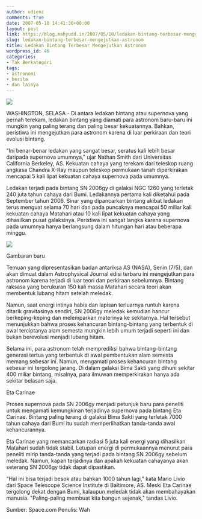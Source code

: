 ```yaml
---
author: udienz
comments: true
date: 2007-05-10 14:41:30+00:00
layout: post
link: https://blog.mahyudd.in/2007/05/10/ledakan-bintang-terbesar-mengejutkan-astronom.html
slug: ledakan-bintang-terbesar-mengejutkan-astronom
title: Ledakan Bintang Terbesar Mengejutkan Astronom
wordpress_id: 46
categories:
- Tak Berkategori
tags:
- astronomi
- berita
- dan lainya
---
```


![](http://a52.g.akamaitech.net/f/52/827/1d/www.space.com/images/sn2006gy_main_01.jpg)

WASHINGTON, SELASA - Di antara ledakan bintang atau supernova yang pernah terekam, ledakan bintang yang diamati para astronom baru-baru ini mungkin yang paling terang dan paling besar kekuatannya. Bahkan, peristiwa ini mengejutkan para astronom karena di luar perkiraan dan teori evolusi bintang.

<!-- more -->

"Ini benar-benar ledakan yang sangat besar, seratus kali lebih besar daripada supernova umumnya," ujar Nathan Smith dari Universitas California Berkeley, AS. Kekuatan cahaya yang terekam dari teleskop ruang angkasa Chandra X-Ray maupun teleskop permukaan tanah diperkirakan mencapai 5 kali lipat kekuatan cahaya supernova pada umumnya.

Ledakan terjadi pada bintang SN 2006gy di galaksi NGC 1260 yang terletak 240 juta tahun cahaya dari Bumi. Ledakannya pertama kali diketahui pada September tahun 2006. Sinar yang dipancarkan bintang akibat ledakan terus menguat selama 70 hari dan pada puncaknya mencapai 50 miliar kali kekuatan cahaya Matahari atau 10 kali lipat kekuatan cahaya yang dihasilkan pusat galaksinya. Peristiwa ini sangat langka karena supernova pada umumnya hanya berlangsung dalam hitungan hari atau beberapa minggu.

![](http://a52.g.akamaitech.net/f/52/827/1d/www.space.com/images/sn2006gy_main_02.jpg)

Gambaran baru

Temuan yang dipresentasikan badan antariksa AS (NASA), Senin (7/5), dan akan dimuat dalam Astrophysical Journal edisi terbaru ini mengejutkan para astronom karena terjadi di luar teori dan perkiraan sebelumnya. Bintang raksasa yang berukuran 150 kali massa Matahari secara teori akan membentuk lubang hitam setelah meledak.

Namun, saat energi intinya habis dan lapisan terluarnya runtuh karena ditarik gravitasinya sendiri, SN 2006gy meledak kemudian hancur berkeping-keping dan melemparkan materinya ke sekitarnya. Hal tersebut menunjukkan bahwa proses kehancuran bintang-bintang yang terbentuk di awal terciptanya alam semesta mungkin lebih umum terjadi seperti ini dan bukan berevolusi menjadi lubang hitam.

Selama ini, para astronom telah memprediksi bahwa bintang-bintang generasi tertua yang terbentuk di awal pembentukan alam semesta memang sebesar ini. Namun, mengamati proses kehancuran bintang sebesar ini tergolong jarang. Di dalam galaksi Bima Sakti yang dihuni sekitar 400 miliar bintang, misalnya, para ilmuwan memperkirakan hanya ada sekitar belasan saja.

Eta Carinae

Proses supernova pada SN 2006gy menjadi petunjuk baru para peneliti untuk mengamati kemungkinan terjadinya supernova pada bintang Eta Carinae. Bintang paling terang di galaksi Bima Sakti yang terletak 7000 tahun cahaya dari Bumi itu sudah memperlihatkan tanda-tanda awal kehancurannya.

Eta Carinae yang memancarkan radiasi 5 juta kali energi yang dihasilkan Matahari sudah tidak stabil. Letupan energi di permukaannya menurut para peneliti mirip tanda-tanda yang terjadi pada bintang SN 2006gy sebelum meledak. Namun, kapan terjadinya dan apakah kekuatan cahayanya akan seterang SN 2006gy tidak dapat dipastikan.

"Hal ini bisa terjadi besok atau bahkan 1000 tahun lagi," kata Mario Livio dari Space Telescope Science Institute di Baltimore, AS. Meski Eta Carinae tergolong dekat dengan Bumi, kalaupun meledak tidak akan membahayakan manusia. "Paling-paling membuat kita bangun sejenak," tandas Livio.

Sumber: Space.com
Penulis: Wah
